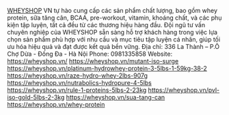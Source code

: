 <a href="https://wheyshop.vn/">WHEYSHOP</a> VN tự hào cung cấp các sản phẩm chất lượng, bao gồm whey protein, sữa tăng cân, BCAA, pre-workout, vitamin, khoáng chất, và các phụ kiện tập luyện, tất cả đều từ các thương hiệu hàng đầu. Đội ngũ tư vấn chuyên nghiệp của WHEYSHOP sẵn sàng hỗ trợ khách hàng trong việc lựa chọn sản phẩm phù hợp với nhu cầu và mục tiêu tập luyện cá nhân, giúp tối ưu hóa hiệu quả và đạt được kết quả bền vững.
Địa chỉ: 336 La Thành – P.Ô Chợ Dừa - Đống Đa - Hà Nội
Phone: 0981335858
Website: <a href="https://wheyshop.vn/">https://wheyshop.vn/</a>
<a href="https://wheyshop.vn/mutant-iso-surge">https://wheyshop.vn/mutant-iso-surge</a>
<a href="https://wheyshop.vn/platinum-hydrowhey-protein-3-5lbs-1-59kg-38-2">https://wheyshop.vn/platinum-hydrowhey-protein-3-5lbs-1-59kg-38-2</a>
<a href="https://wheyshop.vn/raze-hydro-whey-2lbs-907g">https://wheyshop.vn/raze-hydro-whey-2lbs-907g</a>
<a href="https://wheyshop.vn/nutrabolics-hydropure-4-5lbs">https://wheyshop.vn/nutrabolics-hydropure-4-5lbs</a>
<a href="https://wheyshop.vn/rule-1-proteins-5lbs-2-23kg">https://wheyshop.vn/rule-1-proteins-5lbs-2-23kg</a>
<a href="https://wheyshop.vn/pvl-iso-gold-5lbs-2-3kg">https://wheyshop.vn/pvl-iso-gold-5lbs-2-3kg</a>
<a href="https://wheyshop.vn/sua-tang-can">https://wheyshop.vn/sua-tang-can</a>
<a href="https://wheyshop.vn/whey-protein">https://wheyshop.vn/whey-protein</a>




